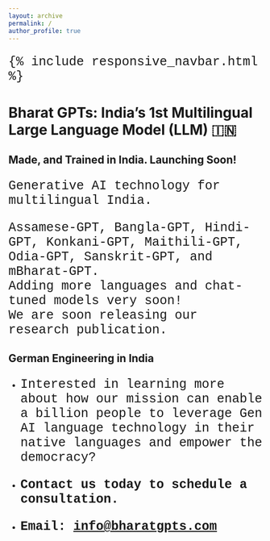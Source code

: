 ```yaml
---
layout: archive
permalink: /
author_profile: true
---
```


{% include responsive_navbar.html %}

Bharat GPTs: India’s 1st Multilingual Large Language Model  (LLM) 🇮🇳
========

## Made, and Trained in India. Launching Soon!

<style>
p{
  font-family: "Lucida Console", "Courier New";
  font-size: 25px;
}
</style>

<p>
Generative AI technology for multilingual India.



Assamese-GPT, Bangla-GPT, Hindi-GPT, Konkani-GPT, Maithili-GPT, Odia-GPT, Sanskrit-GPT, and mBharat-GPT.
<br/>
Adding more languages and chat-tuned models very soon!
<br/>
We are soon releasing our research publication.
</p>

## German Engineering in India

* Interested in learning more about how our mission can enable a billion people to leverage Gen AI language technology
  in their native languages and empower the democracy?

* **Contact us today to schedule a consultation.**

* **Email: [info@bharatgpts.com]()**
